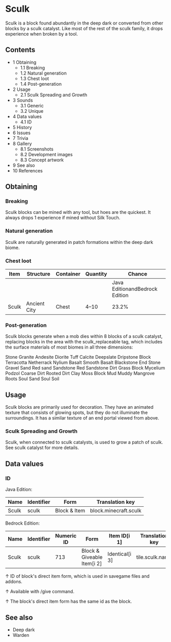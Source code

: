 # Sculk
Sculk is a block found abundantly in the deep dark or converted from other blocks by a sculk catalyst. Like most of the rest of the sculk family, it drops experience when broken by a tool.

## Contents
- 1 Obtaining
	- 1.1 Breaking
	- 1.2 Natural generation
	- 1.3 Chest loot
	- 1.4 Post-generation
- 2 Usage
	- 2.1 Sculk Spreading and Growth
- 3 Sounds
	- 3.1 Generic
	- 3.2 Unique
- 4 Data values
	- 4.1 ID
- 5 History
- 6 Issues
- 7 Trivia
- 8 Gallery
	- 8.1 Screenshots
	- 8.2 Development images
	- 8.3 Concept artwork
- 9 See also
- 10 References

## Obtaining
### Breaking
Sculk blocks can be mined with any tool, but hoes are the quickest. It always drops 1 experience if mined without Silk Touch.

### Natural generation
Sculk are naturally generated in patch formations within the deep dark biome.


### Chest loot
| Item  | Structure    | Container | Quantity | Chance                         |
|-------|--------------|-----------|----------|--------------------------------|
|       |              |           |          | Java EditionandBedrock Edition |
| Sculk | Ancient City | Chest     | 4–10     | 23.2%                          |

### Post-generation
Sculk blocks generate when a mob dies within 8 blocks of a sculk catalyst, replacing blocks in the area with the sculk_replaceable tag, which includes the surface materials of most biomes in all three dimensions:


Stone
Granite
Andesite
Diorite
Tuff
Calcite
Deepslate
Dripstone Block
Terracotta
Netherrack
Nylium
Basalt
Smooth Basalt
Blackstone
End Stone
Gravel
Sand
Red sand
Sandstone
Red Sandstone
Dirt
Grass Block
Mycelium
Podzol
Coarse Dirt
Rooted Dirt
Clay
Moss Block
Mud
Muddy Mangrove Roots
Soul Sand
Soul Soil
## Usage
Sculk blocks are primarily used for decoration. They have an animated texture that consists of glowing spots, but they do not illuminate the surroundings. It has a similar texture of an end portal viewed from above.

### Sculk Spreading and Growth
Sculk, when connected to sculk catalysts, is used to grow a patch of sculk. See sculk catalyst for more details.

## Data values
### ID
Java Edition:

| Name  | Identifier | Form         | Translation key       |
|-------|------------|--------------|-----------------------|
| Sculk | sculk      | Block & Item | block.minecraft.sculk |

Bedrock Edition:

| Name  | Identifier | Numeric ID | Form                       | Item ID[i 1]   | Translation key |
|-------|------------|------------|----------------------------|----------------|-----------------|
| Sculk | sculk      | 713        | Block & Giveable Item[i 2] | Identical[i 3] | tile.sculk.name |


↑ ID of block's direct item form, which is used in savegame files and addons.

↑ Available with /give command.

↑ The block's direct item form has the same id as the block.


## See also
- Deep dark
- Warden


